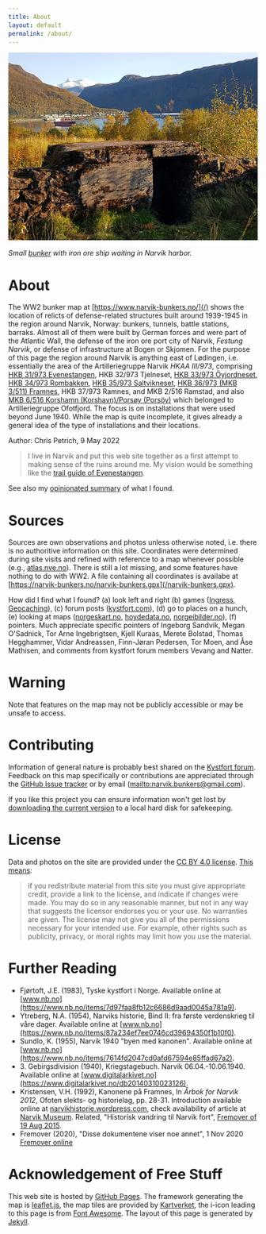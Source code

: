 ```yaml
---
title: About
layout: default
permalink: /about/
---
```

![Small bunker at Framneslia, Narvik, with view of the harbor area. Photo: Chris Petrich](/images/Framnes_with_harbor.jpg)

*Small [bunker](/?pos=YXK) with iron ore ship waiting in Narvik harbor.*

# About
The WW2 bunker map at [https://www.narvik-bunkers.no/](/) shows the location of relicts of defense-related structures built around 1939-1945 in the region around Narvik, Norway: bunkers, tunnels, battle stations, barraks. Almost all of them were built by German forces and were part of the Atlantic Wall, the defense of the iron ore port city of Narvik, *Festung Narvik*, or defense of infrastructure at Bogen or Skjomen. For the purpose of this page the region around Narvik is anything east of Lødingen, i.e. essentially the area of the Artilleriegruppe Narvik *HKAA III/973*, comprising [HKB 31/973 Evenestangen](/?ll=68.45507,16.71409&z=16), HKB 32/973 Tjelneset, [HKB 33/973 Öyjordneset](/?ll=68.46614,17.47470&z=16), [HKB 34/973 Rombakken](/?ll=68.44268,17.39923&z=17), [HKB 35/973 Saltvikneset](/?ll=68.38319,17.04446&z=17), [HKB 36/973 (MKB 3/511) Framnes](/?ll=68.43406,17.39395&z=17), HKB 37/973 Ramnes, and MKB 2/516 Ramstad, and also [MKB 6/516 Korshamn (Korshavn)/Porsøy (Porsöy)](/?ll=68.41523,16.56511&z=14) which belonged to Artilleriegruppe Ofotfjord. The focus is on installations that were used beyond June 1940. While the map is quite incomplete, it gives already a general idea of the type of installations and their locations.

Author: Chris Petrich, 9 May 2022

> I live in Narvik and put this web site together as a first attempt to making sense of the ruins around me. My vision would be something like the [trail guide of Evenestangen](https://www.evenes.kommune.no/selvbetjening/dokumentarkiv/kultur-og-fritid/friluftsliv/1030-evenestangen-tursti-hiking-trail/file.html).

See also my [opinionated summary](/overview/) of what I found.

# Sources
Sources are own observations and photos unless otherwise noted, i.e. there is no authoritive information on this site. Coordinates were determined during site visits and refined with reference to a map whenever possible (e.g., [atlas.nve.no](https://atlas.nve.no/)). There is still a lot missing, and some features have nothing to do with WW2. A file containing all coordinates is availabe at [https://narvik-bunkers.no/narvik-bunkers.gpx](/narvik-bunkers.gpx).

How did I find what I found? (a) look left and right (b) games (<a href="https://ingress.com/">Ingress</a>, <a href="https://www.geocaching.com/">Geocaching</a>), (c) forum posts (<a href="http://kystfort.com/forum/">kystfort.com</a>), (d) go to places on a hunch, (e) looking at maps (<a href="https://norgeskart.no">norgeskart.no</a>, <a href="https://hoydedata.no">hoydedata.no</a>, <a href="https://norgeibilder.no">norgeibilder.no</a>), (f) pointers. Much appreciate specific pointers of Ingeborg Sandvik, Megan O'Sadnick, Tor Arne Ingebrigtsen, Kjell Kuraas, Merete Bolstad, Thomas Hegghammer, Vidar Andreassen, Finn-Jøran Pedersen, Tor Moen, and Åse Mathisen, and comments from kystfort forum members Vevang and Natter.

# Warning
Note that features on the map may not be publicly accessible or may be unsafe to access.

# Contributing
Information of general nature is probably best shared on the [Kystfort forum](http://www.kystfort.com/forum/). Feedback on this map specifically or contributions are appreciated through the [GitHub Issue tracker](https://github.com/narvik-bunkers/narvik-bunkers.github.io/issues) or by email (<mailto:narvik.bunkers@gmail.com>).

If you like this project you can ensure information won't get lost by [downloading the current version](https://github.com/narvik-bunkers/narvik-bunkers.github.io/archive/refs/heads/master.zip) to a local hard disk for safekeeping.

# License
Data and photos on the site are provided under the [CC BY 4.0 license](https://creativecommons.org/licenses/by/4.0/legalcode). [This means](https://creativecommons.org/licenses/by/4.0/):

> if you redistribute material from this site you must give appropriate credit, provide a link to the license, and indicate if changes were made. 
> You may do so in any reasonable manner, but not in any way that suggests the licensor endorses you or your use. No warranties are given. 
> The license may not give you all of the permissions necessary for your intended use. For example, other rights such as publicity, privacy, or 
> moral rights may limit how you use the material.

<script>const req = new XMLHttpRequest(); if (sessionStorage.getItem('tag') === null) sessionStorage.setItem('tag', Math.floor(Math.random() * 0x1000000).toString(16)); req.open("GET", 'https://xdat.eu/narvik-bunkers.no/?t='+sessionStorage.getItem('tag')+'&v=1.3&o=a&r='+encodeURIComponent(document.referrer), true); req.send();</script>

# Further Reading
- Fjørtoft, J.E. (1983), Tyske kystfort i Norge. Available online at [www.nb.no](https://www.nb.no/items/7d97faa8fb12c6686d9aad0045a781a9).
- Ytreberg, N.A. (1954), Narviks historie, Bind II: fra første verdenskrieg til våre dager. Available online at [www.nb.no](https://www.nb.no/items/87a234ef7ee0746cd39694350f1b10f0).
- Sundlo, K. (1955), Narvik 1940 "byen med kanonen". Available online at [www.nb.no](https://www.nb.no/items/7614fd2047cd0afd67594e85ffad67a2).
- 3\. Gebirgsdivision (1940), Kriegstagebuch. Narvik 06.04.-10.06.1940. Available online at [www.digitalarkivet.no](https://www.digitalarkivet.no/db20140310023126).
- Kristensen, V.H. (1992), Kanonene på Framnes, In *Årbok for Narvik 2012*, Ofoten slekts- og historielag, pp. 28-31. Introduction available online at [narvikhistorie.wordpress.com](https://narvikhistorie.wordpress.com/2012/12/17/kanonene-pa-framnes/), check availability of article at [Narvik Museum](https://www.museumnord.no/en/narvik/). Related, "Historisk vandring til Narvik fort", [Fremover of 19 Aug 2015](https://www.fremover.no/lokale-nyheter/narvik/historisk-vandring-til-narvik-fort/s/5-17-74261).
- Fremover (2020), "Disse dokumentene viser noe annet", 1 Nov 2020 [Fremover online](https://www.fremover.no/mange-hevdet-bildet-var-manipulert-ingen-husket-bunkeren-men-disse-dokumentene-viser-noe-annet/s/5-17-775035)

# Acknowledgement of Free Stuff
This web site is hosted by [GitHub Pages](https://github.com/narvik-bunkers/narvik-bunkers.github.io). The framework generating the map is [leaflet.js](https://leafletjs.com/), the map tiles are provided by [Kartverket](https://www.kartverket.no/data/API-er-og-tjenester/), the i-icon leading to this page is from [Font Awesome](https://fontawesome.com/license/free).
The layout of this page is generated by [Jekyll](https://jekyllrb.com/).
